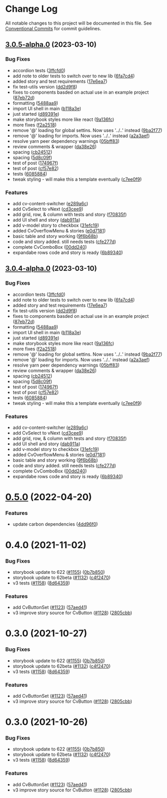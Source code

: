 # Change Log

All notable changes to this project will be documented in this file.
See [Conventional Commits](https://conventionalcommits.org) for commit guidelines.

## [3.0.5-alpha.0](https://github.com/carbon-design-system/carbon-components-vue/compare/@carbon/vue@2.43.1...@carbon/vue@3.0.5-alpha.0) (2023-03-10)

### Bug Fixes

- accordion tests ([3ffcfd0](https://github.com/carbon-design-system/carbon-components-vue/commit/3ffcfd08c14b24318e4d72a2d881fa265f604bf5))
- add note to older tests to switch over to new lib ([6fa7cd4](https://github.com/carbon-design-system/carbon-components-vue/commit/6fa7cd4b1b0d077f3a5b084b2467793034483e61))
- added story and test requirements ([17e6ea7](https://github.com/carbon-design-system/carbon-components-vue/commit/17e6ea7a0564678c3bcea2fddbff023a5d7b16fc))
- fix test-utils version ([dd2d9f8](https://github.com/carbon-design-system/carbon-components-vue/commit/dd2d9f8ecc4b276f1a4ecbe352d40719b31f971f))
- fixes to components basded on actual use in an example project ([87eb72d](https://github.com/carbon-design-system/carbon-components-vue/commit/87eb72d521399277831ebae59243eb0001bd81df))
- formatting ([5488aa9](https://github.com/carbon-design-system/carbon-components-vue/commit/5488aa984fc4dc6943cc331ac535b389882fdb9c))
- import UI shell in main ([b118a3e](https://github.com/carbon-design-system/carbon-components-vue/commit/b118a3e92c344bafa0a3226f41bace0f107209b8))
- just started ([d89391e](https://github.com/carbon-design-system/carbon-components-vue/commit/d89391e7769b4625110a05c2f45996dd65ac0684))
- make storybook styles more like react ([9a136fc](https://github.com/carbon-design-system/carbon-components-vue/commit/9a136fceb3335048ef3d263a9cef3b9ccda4baa8))
- more fixes ([f2a2518](https://github.com/carbon-design-system/carbon-components-vue/commit/f2a251833c84aae9638ef9abd0404ccfa5db1bb0))
- remove '@' loading for global settins. Now uses '../..' instead ([9ba2f77](https://github.com/carbon-design-system/carbon-components-vue/commit/9ba2f770a5a939b17b41ef4f3d8c1fcd7f4daec9))
- remove '@' loading for imports. Now uses '../..' instead ([a2a3aef](https://github.com/carbon-design-system/carbon-components-vue/commit/a2a3aef2ac5e638240366e5d1ad70dd38d0a58ec))
- resolve yarn peer dependency warnings ([05bff83](https://github.com/carbon-design-system/carbon-components-vue/commit/05bff83c2157025ea7dad455b1f7a5c8c7b070e6))
- review comments & wrapper ([da38e26](https://github.com/carbon-design-system/carbon-components-vue/commit/da38e2604695a5029eafd77efbf9c5b6b1695ea7))
- spacing ([cb24512](https://github.com/carbon-design-system/carbon-components-vue/commit/cb24512f2d63707196b0a894dcdca8c083dc8020))
- spacing ([5d8c09f](https://github.com/carbon-design-system/carbon-components-vue/commit/5d8c09ff42d28c1f2d725db235fad2857180f235))
- test of post ([174967f](https://github.com/carbon-design-system/carbon-components-vue/commit/174967fb7f36a902adc1c3e6f17353ca0afaca70))
- test of post ([cf57e82](https://github.com/carbon-design-system/carbon-components-vue/commit/cf57e82d7ce6b43a47f8dfb30904d884e669b15a))
- tests ([6085884](https://github.com/carbon-design-system/carbon-components-vue/commit/60858847296f388e91f253d77085715cf5d4107b))
- tweak styling - will make this a template eventually ([c7ee0f9](https://github.com/carbon-design-system/carbon-components-vue/commit/c7ee0f9084b90a3cec3fbd65c2155c4012ff5427))

### Features

- add cv-content-switcher ([e289a6c](https://github.com/carbon-design-system/carbon-components-vue/commit/e289a6ce536ae113eee47ebdff8f17707f450b57))
- add CvSelect to vNext ([cd3cee9](https://github.com/carbon-design-system/carbon-components-vue/commit/cd3cee931b14579dc71a56b9c4170744d8546785))
- add grid, row, & column with tests and story ([f70835f](https://github.com/carbon-design-system/carbon-components-vue/commit/f70835fdef2675f94a015e63ea420e4b60bfefa7))
- add UI shell and story ([dab911a](https://github.com/carbon-design-system/carbon-components-vue/commit/dab911a66c6cddea1c3fb61631eeb99d5a49b519))
- add v-model story to checkbox ([31efc19](https://github.com/carbon-design-system/carbon-components-vue/commit/31efc19194f403bb163aabd3745afbeea57e0858))
- added CvOverflowMenu & stories ([e0d7181](https://github.com/carbon-design-system/carbon-components-vue/commit/e0d718171271562d674e0b111ce4d741f62f1363))
- basic table and story working ([9f6b68b](https://github.com/carbon-design-system/carbon-components-vue/commit/9f6b68b0dc26dc3971deb059c846b4541ef0acdc))
- code and story added. still needs tests ([cfe277d](https://github.com/carbon-design-system/carbon-components-vue/commit/cfe277ddfafb8d7d48f25c1805a2e3239d23f839))
- complete CvComboBox ([00dd240](https://github.com/carbon-design-system/carbon-components-vue/commit/00dd2409d675cbad1033e366d5a9e67f4a22eb00))
- expandabe rows code and story is ready ([6b89340](https://github.com/carbon-design-system/carbon-components-vue/commit/6b893402021ff2a1fb0f15d0ccf0405ce4f69af8))

## [3.0.4-alpha.0](https://github.com/carbon-design-system/carbon-components-vue/compare/@carbon/vue@2.43.1...@carbon/vue@3.0.4-alpha.0) (2023-03-10)

### Bug Fixes

- accordion tests ([3ffcfd0](https://github.com/carbon-design-system/carbon-components-vue/commit/3ffcfd08c14b24318e4d72a2d881fa265f604bf5))
- add note to older tests to switch over to new lib ([6fa7cd4](https://github.com/carbon-design-system/carbon-components-vue/commit/6fa7cd4b1b0d077f3a5b084b2467793034483e61))
- added story and test requirements ([17e6ea7](https://github.com/carbon-design-system/carbon-components-vue/commit/17e6ea7a0564678c3bcea2fddbff023a5d7b16fc))
- fix test-utils version ([dd2d9f8](https://github.com/carbon-design-system/carbon-components-vue/commit/dd2d9f8ecc4b276f1a4ecbe352d40719b31f971f))
- fixes to components basded on actual use in an example project ([87eb72d](https://github.com/carbon-design-system/carbon-components-vue/commit/87eb72d521399277831ebae59243eb0001bd81df))
- formatting ([5488aa9](https://github.com/carbon-design-system/carbon-components-vue/commit/5488aa984fc4dc6943cc331ac535b389882fdb9c))
- import UI shell in main ([b118a3e](https://github.com/carbon-design-system/carbon-components-vue/commit/b118a3e92c344bafa0a3226f41bace0f107209b8))
- just started ([d89391e](https://github.com/carbon-design-system/carbon-components-vue/commit/d89391e7769b4625110a05c2f45996dd65ac0684))
- make storybook styles more like react ([9a136fc](https://github.com/carbon-design-system/carbon-components-vue/commit/9a136fceb3335048ef3d263a9cef3b9ccda4baa8))
- more fixes ([f2a2518](https://github.com/carbon-design-system/carbon-components-vue/commit/f2a251833c84aae9638ef9abd0404ccfa5db1bb0))
- remove '@' loading for global settins. Now uses '../..' instead ([9ba2f77](https://github.com/carbon-design-system/carbon-components-vue/commit/9ba2f770a5a939b17b41ef4f3d8c1fcd7f4daec9))
- remove '@' loading for imports. Now uses '../..' instead ([a2a3aef](https://github.com/carbon-design-system/carbon-components-vue/commit/a2a3aef2ac5e638240366e5d1ad70dd38d0a58ec))
- resolve yarn peer dependency warnings ([05bff83](https://github.com/carbon-design-system/carbon-components-vue/commit/05bff83c2157025ea7dad455b1f7a5c8c7b070e6))
- review comments & wrapper ([da38e26](https://github.com/carbon-design-system/carbon-components-vue/commit/da38e2604695a5029eafd77efbf9c5b6b1695ea7))
- spacing ([cb24512](https://github.com/carbon-design-system/carbon-components-vue/commit/cb24512f2d63707196b0a894dcdca8c083dc8020))
- spacing ([5d8c09f](https://github.com/carbon-design-system/carbon-components-vue/commit/5d8c09ff42d28c1f2d725db235fad2857180f235))
- test of post ([174967f](https://github.com/carbon-design-system/carbon-components-vue/commit/174967fb7f36a902adc1c3e6f17353ca0afaca70))
- test of post ([cf57e82](https://github.com/carbon-design-system/carbon-components-vue/commit/cf57e82d7ce6b43a47f8dfb30904d884e669b15a))
- tests ([6085884](https://github.com/carbon-design-system/carbon-components-vue/commit/60858847296f388e91f253d77085715cf5d4107b))
- tweak styling - will make this a template eventually ([c7ee0f9](https://github.com/carbon-design-system/carbon-components-vue/commit/c7ee0f9084b90a3cec3fbd65c2155c4012ff5427))

### Features

- add cv-content-switcher ([e289a6c](https://github.com/carbon-design-system/carbon-components-vue/commit/e289a6ce536ae113eee47ebdff8f17707f450b57))
- add CvSelect to vNext ([cd3cee9](https://github.com/carbon-design-system/carbon-components-vue/commit/cd3cee931b14579dc71a56b9c4170744d8546785))
- add grid, row, & column with tests and story ([f70835f](https://github.com/carbon-design-system/carbon-components-vue/commit/f70835fdef2675f94a015e63ea420e4b60bfefa7))
- add UI shell and story ([dab911a](https://github.com/carbon-design-system/carbon-components-vue/commit/dab911a66c6cddea1c3fb61631eeb99d5a49b519))
- add v-model story to checkbox ([31efc19](https://github.com/carbon-design-system/carbon-components-vue/commit/31efc19194f403bb163aabd3745afbeea57e0858))
- added CvOverflowMenu & stories ([e0d7181](https://github.com/carbon-design-system/carbon-components-vue/commit/e0d718171271562d674e0b111ce4d741f62f1363))
- basic table and story working ([9f6b68b](https://github.com/carbon-design-system/carbon-components-vue/commit/9f6b68b0dc26dc3971deb059c846b4541ef0acdc))
- code and story added. still needs tests ([cfe277d](https://github.com/carbon-design-system/carbon-components-vue/commit/cfe277ddfafb8d7d48f25c1805a2e3239d23f839))
- complete CvComboBox ([00dd240](https://github.com/carbon-design-system/carbon-components-vue/commit/00dd2409d675cbad1033e366d5a9e67f4a22eb00))
- expandabe rows code and story is ready ([6b89340](https://github.com/carbon-design-system/carbon-components-vue/commit/6b893402021ff2a1fb0f15d0ccf0405ce4f69af8))

# [0.5.0](https://github.com/carbon-design-system/carbon-components-vue/compare/@carbon/vue-3@0.4.0...@carbon/vue-3@0.5.0) (2022-04-20)

### Features

- update carbon dependencies ([4dd96f0](https://github.com/carbon-design-system/carbon-components-vue/commit/4dd96f048d4f8a1b9aba42b289000331a970fe3d))

# 0.4.0 (2021-11-02)

### Bug Fixes

- storybook update to 622 ([#1155](https://github.com/carbon-design-system/carbon-components-vue/issues/1155)) ([0b7b850](https://github.com/carbon-design-system/carbon-components-vue/commit/0b7b8502169d38afe76f8e6f255bec355d83699a))
- storybook update to 62beta ([#1132](https://github.com/carbon-design-system/carbon-components-vue/issues/1132)) ([c4f2470](https://github.com/carbon-design-system/carbon-components-vue/commit/c4f247084b10fdd18c365fc0447be194a4bd484e))
- v3 tests ([#1158](https://github.com/carbon-design-system/carbon-components-vue/issues/1158)) ([8d64359](https://github.com/carbon-design-system/carbon-components-vue/commit/8d64359f8e779f75092acb0df30e61d360b41c32))

### Features

- add CvButtonSet ([#1123](https://github.com/carbon-design-system/carbon-components-vue/issues/1123)) ([57aed41](https://github.com/carbon-design-system/carbon-components-vue/commit/57aed415bd87a21e608b92f79a52468d2ab490a3))
- v3 improve story source for CvButton ([#1128](https://github.com/carbon-design-system/carbon-components-vue/issues/1128)) ([2805cbb](https://github.com/carbon-design-system/carbon-components-vue/commit/2805cbbdd918506dc53e76bc946cae35c2c3faf2))

# 0.3.0 (2021-10-27)

### Bug Fixes

- storybook update to 622 ([#1155](https://github.com/lee-chase/carbon-components-vue/issues/1155)) ([0b7b850](https://github.com/lee-chase/carbon-components-vue/commit/0b7b8502169d38afe76f8e6f255bec355d83699a))
- storybook update to 62beta ([#1132](https://github.com/lee-chase/carbon-components-vue/issues/1132)) ([c4f2470](https://github.com/lee-chase/carbon-components-vue/commit/c4f247084b10fdd18c365fc0447be194a4bd484e))
- v3 tests ([#1158](https://github.com/lee-chase/carbon-components-vue/issues/1158)) ([8d64359](https://github.com/lee-chase/carbon-components-vue/commit/8d64359f8e779f75092acb0df30e61d360b41c32))

### Features

- add CvButtonSet ([#1123](https://github.com/lee-chase/carbon-components-vue/issues/1123)) ([57aed41](https://github.com/lee-chase/carbon-components-vue/commit/57aed415bd87a21e608b92f79a52468d2ab490a3))
- v3 improve story source for CvButton ([#1128](https://github.com/lee-chase/carbon-components-vue/issues/1128)) ([2805cbb](https://github.com/lee-chase/carbon-components-vue/commit/2805cbbdd918506dc53e76bc946cae35c2c3faf2))

# 0.3.0 (2021-10-26)

### Bug Fixes

- storybook update to 622 ([#1155](https://github.com/lee-chase/carbon-components-vue/issues/1155)) ([0b7b850](https://github.com/lee-chase/carbon-components-vue/commit/0b7b8502169d38afe76f8e6f255bec355d83699a))
- storybook update to 62beta ([#1132](https://github.com/lee-chase/carbon-components-vue/issues/1132)) ([c4f2470](https://github.com/lee-chase/carbon-components-vue/commit/c4f247084b10fdd18c365fc0447be194a4bd484e))
- v3 tests ([#1158](https://github.com/lee-chase/carbon-components-vue/issues/1158)) ([8d64359](https://github.com/lee-chase/carbon-components-vue/commit/8d64359f8e779f75092acb0df30e61d360b41c32))

### Features

- add CvButtonSet ([#1123](https://github.com/lee-chase/carbon-components-vue/issues/1123)) ([57aed41](https://github.com/lee-chase/carbon-components-vue/commit/57aed415bd87a21e608b92f79a52468d2ab490a3))
- v3 improve story source for CvButton ([#1128](https://github.com/lee-chase/carbon-components-vue/issues/1128)) ([2805cbb](https://github.com/lee-chase/carbon-components-vue/commit/2805cbbdd918506dc53e76bc946cae35c2c3faf2))
